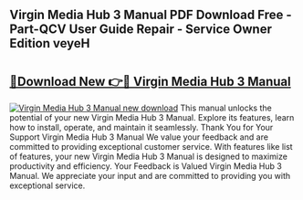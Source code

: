 ## Virgin Media Hub 3 Manual PDF Download Free - Part-QCV User Guide Repair - Service Owner Edition veyeH

# <h2><a href="http://cf25675.oget.top/?id=Virgin+Media+Hub+3+Manual">🔗Download New 👉🔴 Virgin Media Hub 3 Manual</a></h2>

[![Virgin Media Hub 3 Manual new download](https://i.imgur.com/5g1atiW.png)](http://cf25675.oget.top/?id=Virgin+Media+Hub+3+Manual)
This manual unlocks the potential of your new Virgin Media Hub 3 Manual. Explore its features, learn how to install, operate, and maintain it seamlessly. Thank You for Your Support Virgin Media Hub 3 Manual We value your feedback and are committed to providing exceptional customer service. With features like list of features, your new Virgin Media Hub 3 Manual is designed to maximize productivity and efficiency. Your Feedback is Valued Virgin Media Hub 3 Manual. We appreciate your input and are committed to providing you with exceptional service.
